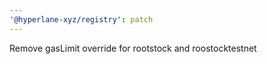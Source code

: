 ```yaml
---
'@hyperlane-xyz/registry': patch
---
```


Remove gasLimit override for rootstock and roostocktestnet
